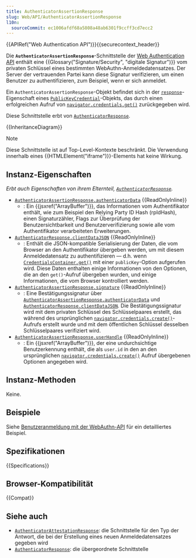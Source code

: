 ```yaml
---
title: AuthenticatorAssertionResponse
slug: Web/API/AuthenticatorAssertionResponse
l10n:
  sourceCommit: ec1006afdf68a5808a48ab6301f9ccff3cd7ecc2
---
```


{{APIRef("Web Authentication API")}}{{securecontext_header}}

Die **`AuthenticatorAssertionResponse`**-Schnittstelle der [Web Authentication API](/de/docs/Web/API/Web_Authentication_API) enthält eine {{Glossary("Signature/Security", "digitale Signatur")}} vom privaten Schlüssel eines bestimmten WebAuthn-Anmeldedatensatzes. Der Server der vertrauenden Partei kann diese Signatur verifizieren, um einen Benutzer zu authentifizieren, zum Beispiel, wenn er sich anmeldet.

Ein `AuthenticatorAssertionResponse`-Objekt befindet sich in der [`response`](/de/docs/Web/API/PublicKeyCredential/response)-Eigenschaft eines [`PublicKeyCredential`](/de/docs/Web/API/PublicKeyCredential)-Objekts, das durch einen erfolgreichen Aufruf von [`navigator.credentials.get()`](/de/docs/Web/API/CredentialsContainer/get) zurückgegeben wird.

Diese Schnittstelle erbt von [`AuthenticatorResponse`](/de/docs/Web/API/AuthenticatorResponse).

{{InheritanceDiagram}}

> [!NOTE]
> Diese Schnittstelle ist auf Top-Level-Kontexte beschränkt. Die Verwendung innerhalb eines {{HTMLElement("iframe")}}-Elements hat keine Wirkung.

## Instanz-Eigenschaften

_Erbt auch Eigenschaften von ihrem Elternteil, [`AuthenticatorResponse`](/de/docs/Web/API/AuthenticatorResponse)._

- [`AuthenticatorAssertionResponse.authenticatorData`](/de/docs/Web/API/AuthenticatorAssertionResponse/authenticatorData) {{ReadOnlyInline}}
  - : Ein {{jsxref("ArrayBuffer")}}, das Informationen vom Authentifikator enthält, wie zum Beispiel den Relying Party ID Hash (rpIdHash), einen Signaturzähler, Flags zur Überprüfung der Benutzersichtbarkeit und Benutzerverifizierung sowie alle vom Authentifikator verarbeiteten Erweiterungen.
- [`AuthenticatorResponse.clientDataJSON`](/de/docs/Web/API/AuthenticatorResponse/clientDataJSON) {{ReadOnlyInline}}
  - : Enthält die JSON-kompatible Serialisierung der Daten, die vom Browser an den Authentifikator übergeben werden, um mit diesem Anmeldedatensatz zu authentifizieren — d.h. wenn [`CredentialsContainer.get()`](/de/docs/Web/API/CredentialsContainer/get) mit einer `publicKey`-Option aufgerufen wird. Diese Daten enthalten einige Informationen von den Optionen, die an den `get()`-Aufruf übergeben wurden, und einige Informationen, die vom Browser kontrolliert werden.
- [`AuthenticatorAssertionResponse.signature`](/de/docs/Web/API/AuthenticatorAssertionResponse/signature) {{ReadOnlyInline}}
  - : Eine Bestätigungssignatur über [`AuthenticatorAssertionResponse.authenticatorData`](/de/docs/Web/API/AuthenticatorAssertionResponse/authenticatorData) und [`AuthenticatorResponse.clientDataJSON`](/de/docs/Web/API/AuthenticatorResponse/clientDataJSON). Die Bestätigungssignatur wird mit dem privaten Schlüssel des Schlüsselpaares erstellt, das während des ursprünglichen [`navigator.credentials.create()`](/de/docs/Web/API/CredentialsContainer/create)-Aufrufs erstellt wurde und mit dem öffentlichen Schlüssel desselben Schlüsselpaares verifiziert wird.
- [`AuthenticatorAssertionResponse.userHandle`](/de/docs/Web/API/AuthenticatorAssertionResponse/userHandle) {{ReadOnlyInline}}
  - : Ein {{jsxref("ArrayBuffer")}}, der eine undurchsichtige Benutzerkennung enthält, die als `user.id` in den an den ursprünglichen [`navigator.credentials.create()`](/de/docs/Web/API/CredentialsContainer/create) Aufruf übergebenen Optionen angegeben wird.

## Instanz-Methoden

Keine.

## Beispiele

Siehe [Benutzeranmeldung mit der WebAuthn-API](/de/docs/Web/API/CredentialsContainer/get#user_login_using_the_webauthn_api) für ein detailliertes Beispiel.

## Spezifikationen

{{Specifications}}

## Browser-Kompatibilität

{{Compat}}

## Siehe auch

- [`AuthenticatorAttestationResponse`](/de/docs/Web/API/AuthenticatorAttestationResponse): die Schnittstelle für den Typ der Antwort, die bei der Erstellung eines neuen Anmeldedatensatzes gegeben wird
- [`AuthenticatorResponse`](/de/docs/Web/API/AuthenticatorResponse): die übergeordnete Schnittstelle
